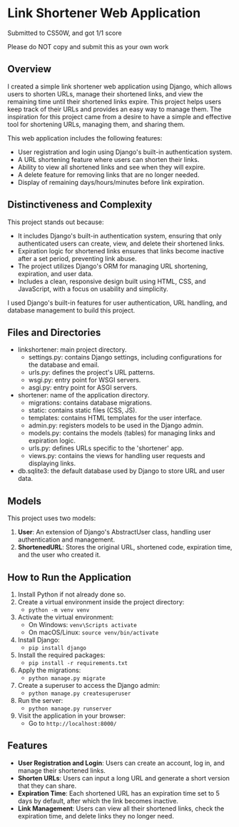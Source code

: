 # Link Shortener Web Application

Submitted to CS50W, and got 1/1 score

Please do NOT copy and submit this as your own work

## Overview

I created a simple link shortener web application using Django, which allows users to shorten URLs, manage their shortened links, and view the remaining time until their shortened links expire. This project helps users keep track of their URLs and provides an easy way to manage them. The inspiration for this project came from a desire to have a simple and effective tool for shortening URLs, managing them, and sharing them.

This web application includes the following features:

- User registration and login using Django's built-in authentication system.
- A URL shortening feature where users can shorten their links.
- Ability to view all shortened links and see when they will expire.
- A delete feature for removing links that are no longer needed.
- Display of remaining days/hours/minutes before link expiration.

## Distinctiveness and Complexity

This project stands out because:

- It includes Django's built-in authentication system, ensuring that only authenticated users can create, view, and delete their shortened links.
- Expiration logic for shortened links ensures that links become inactive after a set period, preventing link abuse.
- The project utilizes Django's ORM for managing URL shortening, expiration, and user data.
- Includes a clean, responsive design built using HTML, CSS, and JavaScript, with a focus on usability and simplicity.

I used Django's built-in features for user authentication, URL handling, and database management to build this project.

## Files and Directories

- linkshortener: main project directory.
    - settings.py: contains Django settings, including configurations for the database and email.
    - urls.py: defines the project's URL patterns.
    - wsgi.py: entry point for WSGI servers.
    - asgi.py: entry point for ASGI servers.
- shortener: name of the application directory.
    - migrations: contains database migrations.
    - static: contains static files (CSS, JS).
    - templates: contains HTML templates for the user interface.
    - admin.py: registers models to be used in the Django admin.
    - models.py: contains the models (tables) for managing links and expiration logic.
    - urls.py: defines URLs specific to the 'shortener' app.
    - views.py: contains the views for handling user requests and displaying links.
- db.sqlite3: the default database used by Django to store URL and user data.

## Models

This project uses two models:

1. **User**: An extension of Django's AbstractUser class, handling user authentication and management.
2. **ShortenedURL**: Stores the original URL, shortened code, expiration time, and the user who created it.

## How to Run the Application

1. Install Python if not already done so.
2. Create a virtual environment inside the project directory:
    - `python -m venv venv`
3. Activate the virtual environment:
    - On Windows: `venv\Scripts activate`
    - On macOS/Linux: `source venv/bin/activate`
4. Install Django:
    - `pip install django`
5. Install the required packages:
    - `pip install -r requirements.txt`
6. Apply the migrations:
    - `python manage.py migrate`
7. Create a superuser to access the Django admin:
    - `python manage.py createsuperuser`
8. Run the server:
    - `python manage.py runserver`
9. Visit the application in your browser:
    - Go to `http://localhost:8000/`

## Features

- **User Registration and Login**: Users can create an account, log in, and manage their shortened links.
- **Shorten URLs**: Users can input a long URL and generate a short version that they can share.
- **Expiration Time**: Each shortened URL has an expiration time set to 5 days by default, after which the link becomes inactive.
- **Link Management**: Users can view all their shortened links, check the expiration time, and delete links they no longer need.

